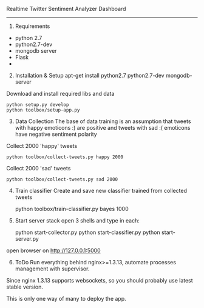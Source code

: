 Realtime Twitter Sentiment Analyzer Dashboard
_____________________________________________


1. Requirements
- python 2.7
- python2.7-dev
- mongodb server
- Flask
- 


2. Installation & Setup
apt-get install python2.7 python2.7-dev mongodb-server


Download and install required libs and data

    python setup.py develop
    python toolbox/setup-app.py



3. Data Collection
The base of data training is an assumption that tweets with happy emoticons :) are positive and tweets
with sad :( emoticons have negative sentiment polarity

Collect 2000 'happy' tweets

    python toolbox/collect-tweets.py happy 2000

Collect 2000 'sad' tweets

    python toolbox/collect-tweets.py sad 2000



4. Train classifier
Create and save new classifier trained from collected tweets

    python toolbox/train-classifier.py bayes 1000


5. Start server stack
open 3 shells and type in each:
    
    python start-collector.py
    python start-classifier.py
    python start-server.py
    

open browser on http://127.0.0.1:5000


6. ToDo
Run everything behind nginx>=1.3.13, automate processes management with supervisor.

Since nginx 1.3.13 supports websockets, so you should probably use latest stable version.

This is only one way of many to deploy the app.


